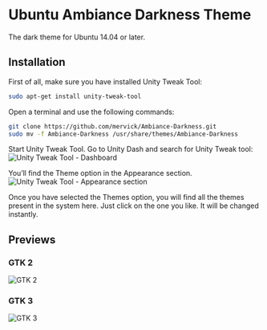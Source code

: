 # Ubuntu Ambiance Darkness Theme 
The dark theme for Ubuntu 14.04 or later.

## Installation

First of all, make sure you have installed Unity Tweak Tool:
```bash
sudo apt-get install unity-tweak-tool
```

Open a terminal and use the following commands:
```bash
git clone https://github.com/mervick/Ambiance-Darkness.git
sudo mv -f Ambiance-Darkness /usr/share/themes/Ambiance-Darkness
```

Start Unity Tweak Tool. Go to Unity Dash and search for Unity Tweak tool:  
![Unity Tweak Tool - Dashboard](http://itsfoss.itsfoss.netdna-cdn.com/wp-content/uploads/2013/11/Unity-Tweak-Tool.jpeg)

You’ll find the Theme option in the Appearance section.  
![Unity Tweak Tool - Appearance section](http://itsfoss.itsfoss.netdna-cdn.com/wp-content/uploads/2013/11/Unity_tweak_tool_1.jpeg)

Once you have selected the Themes option, you will find all the themes present in the system here. 
Just click on the one you like. It will be changed instantly. 

## Previews
### GTK 2
![GTK 2](https://raw.githubusercontent.com/mervick/Ambiance-Darkness/master/previews/gtk2.png)
### GTK 3
![GTK 3](https://raw.githubusercontent.com/mervick/Ambiance-Darkness/master/previews/gtk3.png)